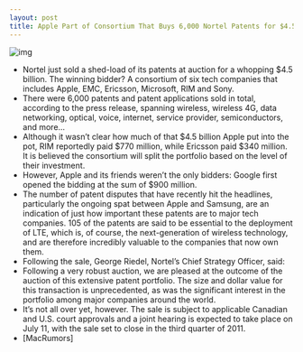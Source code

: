 ```yaml
---
layout: post
title: Apple Part of Consortium That Buys 6,000 Nortel Patents for $4.5 Billion
---
```

![img](http://media.idownloadblog.com/wp-content/uploads/2011/06/s2Ns659j.jpg)
* Nortel just sold a shed-load of its patents at auction for a whopping $4.5 billion. The winning bidder? A consortium of six tech companies that includes Apple, EMC, Ericsson, Microsoft, RIM and Sony.
* There were 6,000 patents and patent applications sold in total, according to the press release, spanning wireless, wireless 4G, data networking, optical, voice, internet, service provider, semiconductors, and more…
* Although it wasn’t clear how much of that $4.5 billion Apple put into the pot, RIM reportedly paid $770 million, while Ericsson paid $340 million. It is believed the consortium will split the portfolio based on the level of their investment.
* However, Apple and its friends weren’t the only bidders: Google first opened the bidding at the sum of $900 million.
* The number of patent disputes that have recently hit the headlines, particularly the ongoing spat between Apple and Samsung, are an indication of just how important these patents are to major tech companies. 105 of the patents are said to be essential to the deployment of LTE, which is, of course, the next-generation of wireless technology, and are therefore incredibly valuable to the companies that now own them.
* Following the sale, George Riedel, Nortel’s Chief Strategy Officer, said:
* Following a very robust auction, we are pleased at the outcome of the auction of this extensive patent portfolio. The size and dollar value for this transaction is unprecedented, as was the significant interest in the portfolio among major companies around the world.
* It’s not all over yet, however. The sale is subject to applicable Canadian and U.S. court approvals and a joint hearing is expected to take place on July 11, with the sale set to close in the third quarter of 2011.
* [MacRumors]


